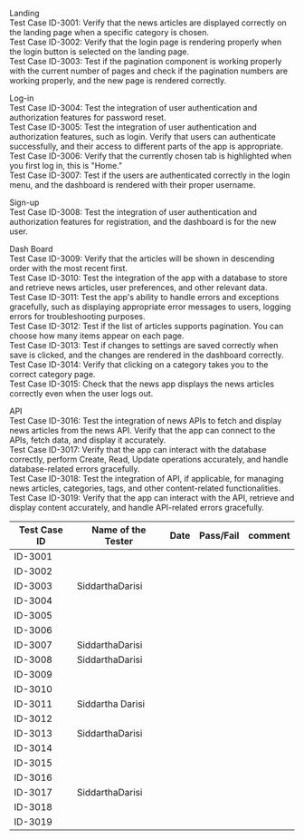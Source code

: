 
Landing<br>
Test Case ID-3001: Verify that the news articles are displayed correctly on the landing page when a specific category is chosen.<br>
Test Case ID-3002: Verify that the login page is rendering properly when the login button is selected on the landing page.<br>
Test Case ID-3003: Test if the pagination component is working properly with the current number of pages and check if the pagination numbers are working properly, and the new page is rendered correctly.<br>

Log-in<br>
Test Case ID-3004: Test the integration of user authentication and authorization features for password reset.<br>
Test Case ID-3005: Test the integration of user authentication and authorization features, such as login. Verify that users can authenticate successfully, and their access to different parts of the app is appropriate.<br>
Test Case ID-3006: Verify that the currently chosen tab is highlighted when you first log in, this is "Home."<br>
Test Case ID-3007: Test if the users are authenticated correctly in the login menu, and the dashboard is rendered with their proper username.<br>

Sign-up<br>
Test Case ID-3008: Test the integration of user authentication and authorization features for registration, and the dashboard is for the new user.<br>

Dash Board<br>
Test Case ID-3009: Verify that the articles will be shown in descending order with the most recent first.<br>
Test Case ID-3010: Test the integration of the app with a database to store and retrieve news articles, user preferences, and other relevant data.<br>
Test Case ID-3011: Test the app's ability to handle errors and exceptions gracefully, such as displaying appropriate error messages to users, logging errors for troubleshooting purposes.<br>
Test Case ID-3012: Test if the list of articles supports pagination. You can choose how many items appear on each page.<br>
Test Case ID-3013: Test if changes to settings are saved correctly when save is clicked, and the changes are rendered in the dashboard correctly.<br>
Test Case ID-3014: Verify that clicking on a category takes you to the correct category page.<br>
Test Case ID-3015: Check that the news app displays the news articles correctly even when the user logs out.<br>

API<br>
Test Case ID-3016: Test the integration of news APIs to fetch and display news articles from the news API. Verify that the app can connect to the APIs, fetch data, and display it accurately.<br>
Test Case ID-3017: Verify that the app can interact with the database correctly, perform Create, Read, Update operations accurately, and handle database-related errors gracefully.<br>
Test Case ID-3018: Test the integration of API, if applicable, for managing news articles, categories, tags, and other content-related functionalities.<br>
Test Case ID-3019: Verify that the app can interact with the API, retrieve and display content accurately, and handle API-related errors gracefully.<br>




| Test Case ID | Name of the Tester |Date| Pass/Fail | comment |
|---|---|---|---|---|
|ID-3001|||||
|ID-3002|||||
|ID-3003|SiddarthaDarisi||||
|ID-3004|||||
|ID-3005|||||
|ID-3006|||||
|ID-3007|SiddarthaDarisi||||
|ID-3008|SiddarthaDarisi||||
|ID-3009|||||
|ID-3010|||||
|ID-3011|Siddartha Darisi||||
|ID-3012|||||
|ID-3013|SiddarthaDarisi||||
|ID-3014|||||
|ID-3015|||||
|ID-3016|||||
|ID-3017|SiddarthaDarisi||||
|ID-3018|||||
|ID-3019|||||

